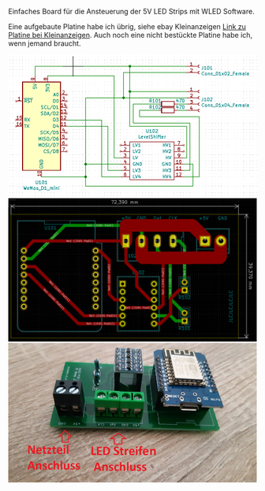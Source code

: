 Einfaches Board für die Ansteuerung der 5V LED Strips mit WLED Software.

Eine aufgebaute Platine habe ich übrig, siehe ebay Kleinanzeigen [Link zu Platine bei Kleinanzeigen](https://www.ebay-kleinanzeigen.de/s-anzeige/wled-steuerung-rgb-led-strip-tv-ambilight-hyperion-aircookie-/1638914405-168-16390).
Auch noch eine nicht bestückte Platine habe ich, wenn jemand braucht.

![SCH.png](sch.PNG)
![PCB.png](pcb.PNG)
![01.png](01.png)
